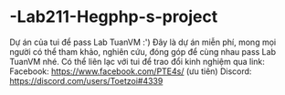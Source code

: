 # -Lab211-Hegphp-s-project
Dự án của tui để pass Lab TuanVM :')
Đây là dự án miễn phí, mong mọi người có thể tham khảo, nghiên cứu, đóng góp để cùng nhau pass Lab TuanVM nhé.
Có thể liên lạc với tui để trao đổi kinh nghiệm qua link:
Facebook: https://www.facebook.com/PTE4s/ (ưu tiên) 
Discord: https://discord.com/users/Toetzoi#4339
